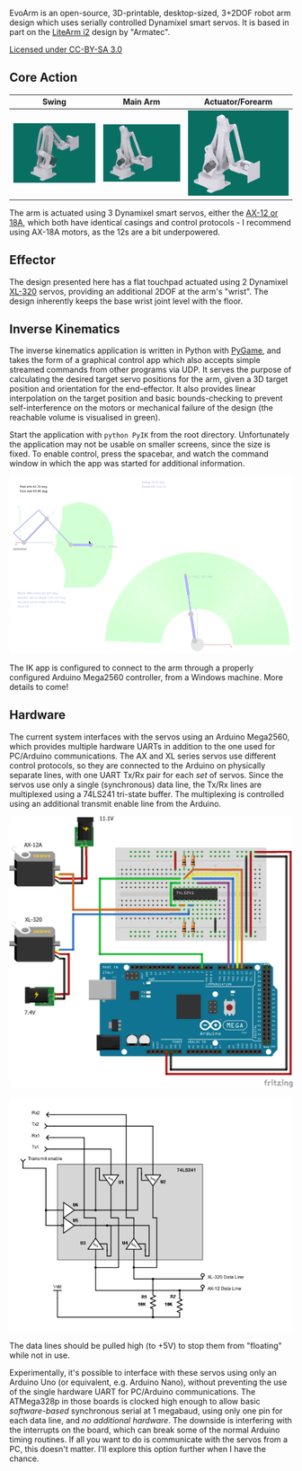EvoArm is an open-source, 3D-printable, desktop-sized, 3+2DOF robot arm design which uses serially controlled Dynamixel smart servos. It is based in part on the [LiteArm i2](http://www.thingiverse.com/thing:480446) design by "Armatec".

[Licensed under CC-BY-SA 3.0](https://creativecommons.org/licenses/by/3.0/)

## Core Action
Swing | Main Arm | Actuator/Forearm
--- | --- | ---
![Swing GIF](Docs/Img/swing.gif) | ![Main GIF](Docs/Img/main.gif) | ![Actuator GIF](Docs/Img/actuator.gif)

The arm is actuated using 3 Dynamixel smart servos, either the [AX-12 or 18A](http://support.robotis.com/en/product/actuator/dynamixel/dxl_ax_main.htm), which both have identical casings and control protocols - I recommend using AX-18A motors, as the 12s are a bit underpowered.

## Effector
The design presented here has a flat touchpad actuated using 2 Dynamixel [XL-320](http://support.robotis.com/en/product/actuator/dynamixel_x/xl_series/xl-320.htm) servos, providing an additional 2DOF at the arm's "wrist". The design inherently keeps the base wrist joint level with the floor.

## Inverse Kinematics
The inverse kinematics application is written in Python with [PyGame](http://pygame.org/hifi.html), and takes the form of a graphical control app which also accepts simple streamed commands from other programs via UDP. It serves the purpose of calculating the desired target servo positions for the arm, given a 3D target position and orientation for the end-effector. It also provides linear interpolation on the target position and basic bounds-checking to prevent self-interference on the motors or mechanical failure of the design (the reachable volume is visualised in green).

Start the application with `python PyIK` from the root directory. Unfortunately the application may not be usable on smaller screens, since the size is fixed. To enable control, press the spacebar, and watch the command window in which the app was started for additional information.

![Inverse Kinematics program](Docs/Img/ik.gif)

The IK app is configured to connect to the arm through a properly configured Arduino Mega2560 controller, from a Windows machine. More details to come!

## Hardware
The current system interfaces with the servos using an Arduino Mega2560, which provides multiple hardware UARTs in addition to the one used for PC/Arduino communications. The AX and XL series servos use different control protocols, so they are connected to the Arduino on physically separate lines, with one UART Tx/Rx pair for each *set* of servos. Since the servos use only a single (synchronous) data line, the Tx/Rx lines are multiplexed using a 74LS241 tri-state buffer. The multiplexing is controlled using an additional transmit enable line from the Arduino.

![Breadboard diagram of hardware](Docs/Img/serial_bb.png)

![Circuit diagram of serial communications](Docs/Img/serialcircuit.png)  

The data lines should be pulled high (to +5V) to stop them from "floating" while not in use.

Experimentally, it's possible to interface with these servos using only an Arduino Uno (or equivalent, e.g. Arduino Nano), without preventing the use of the single hardware UART for PC/Arduino communications. The ATMega328p in those boards is clocked high enough to allow basic *software-based* synchronous serial at 1 megabaud, using only one pin for each data line, and *no additional hardware*. The downside is interfering with the interrupts on the board, which can break some of the normal Arduino timing routines. If all you want to do is communicate with the servos from a PC, this doesn't matter. I'll explore this option further when I have the chance.
